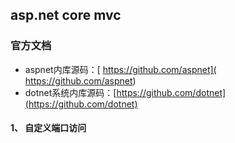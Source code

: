 ## asp.net core mvc

### 官方文档

* aspnet内库源码：[ https://github.com/aspnet]( https://github.com/aspnet)
* dotnet系统内库源码：[https://github.com/dotnet](https://github.com/dotnet)

#### 1、 自定义端口访问